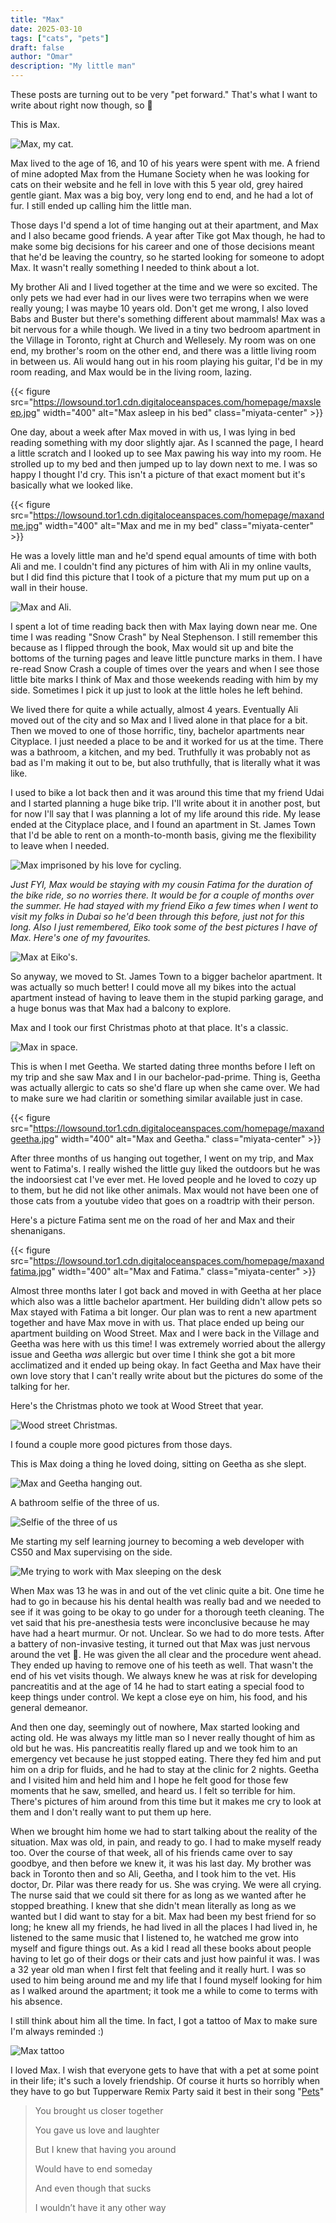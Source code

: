 ```yaml
---
title: "Max"
date: 2025-03-10
tags: ["cats", "pets"]
draft: false
author: "Omar"
description: "My little man"
---
```


These posts are turning out to be very "pet forward." That's what I want to write about right now though, so 🤷

This is Max.

![Max, my cat.](https://lowsound.tor1.cdn.digitaloceanspaces.com/homepage/maxprofileconv.jpg)

Max lived to the age of 16, and 10 of his years were spent with me. A friend of mine adopted Max from the Humane Society when he was looking for cats on their website and he fell in love with this 5 year old, grey haired gentle giant. Max was a big boy, very long end to end, and he had a lot of fur. I still ended up calling him the little man. 

Those days I'd spend a lot of time hanging out at their apartment, and Max and I also became good friends. A year after Tike got Max though, he had to make some big decisions for his career and one of those decisions meant that he'd be leaving the country, so he started looking for someone to adopt Max. It wasn't really something I needed to think about a lot.

My brother Ali and I lived together at the time and we were so excited. The only pets we had ever had in our lives were two terrapins when we were really young; I was maybe 10 years old. Don't get me wrong, I also loved Babs and Buster but there's something different about mammals! Max was a bit nervous for a while though. We lived in a tiny two bedroom apartment in the Village in Toronto, right at Church and Wellesely. My room was on one end, my brother's room on the other end, and there was a little living room in between us. Ali would hang out in his room playing his guitar, I'd be in my room reading, and Max would be in the living room, lazing.

{{< figure src="https://lowsound.tor1.cdn.digitaloceanspaces.com/homepage/maxsleep.jpg" width="400" alt="Max asleep in his bed" class="miyata-center" >}}


One day, about a week after Max moved in with us, I was lying in bed reading something with my door slightly ajar. As I scanned the page, I heard a little scratch and I looked up to see Max pawing his way into my room. He strolled up to my bed and then jumped up to lay down next to me. I was so happy I thought I'd cry. This isn't a picture of that exact moment but it's basically what we looked like.

{{< figure src="https://lowsound.tor1.cdn.digitaloceanspaces.com/homepage/maxandme.jpg" width="400" alt="Max and me in my bed" class="miyata-center" >}}

He was a lovely little man and he'd spend equal amounts of time with both Ali and me. I couldn't find any pictures of him with Ali in my online vaults, but I did find this picture that I took of a picture that my mum put up on a wall in their house.

![Max and Ali.](https://lowsound.tor1.cdn.digitaloceanspaces.com/homepage/maxandali.jpg)

I spent a lot of time reading back then with Max laying down near me. One time I was reading "Snow Crash" by Neal Stephenson. I still remember this because as I flipped through the book, Max would sit up and bite the bottoms of the turning pages and leave little puncture marks in them. I have re-read Snow Crash a couple of times over the years and when I see those little bite marks I think of Max and those weekends reading with him by my side. Sometimes I pick it up just to look at the little holes he left behind.

We lived there for quite a while actually, almost 4 years. Eventually Ali moved out of the city and so Max and I lived alone in that place for a bit. Then we moved to one of those horrific, tiny, bachelor apartments near Cityplace. I just needed a place to be and it worked for us at the time. There was a bathroom, a kitchen, and my bed. Truthfully it was probably not as bad as I'm making it out to be, but also truthfully, that is literally what it was like. 

I used to bike a lot back then and it was around this time that my friend Udai and I started planning a huge bike trip. I'll write about it in another post, but for now I'll say that I was planning a lot of my life around this ride. My lease ended at the Cityplace place, and I found an apartment in St. James Town that I'd be able to rent on a month-to-month basis, giving me the flexibility to leave when I needed.

![Max imprisoned by his love for cycling.](https://lowsound.tor1.cdn.digitaloceanspaces.com/homepage/maxbike.jpg)

*Just FYI, Max would be staying with my cousin Fatima for the duration of the bike ride, so no worries there. It would be for a couple of months over the summer. He had stayed with my friend Eiko a few times when I went to visit my folks in Dubai so he'd been through this before, just not for this long. Also I just remembered, Eiko took some of the best pictures I have of Max. Here's one of my favourites.*

![Max at Eiko's.](https://lowsound.tor1.cdn.digitaloceanspaces.com/homepage/maxateikos.jpg)

So anyway, we moved to St. James Town to a bigger bachelor apartment. It was actually so much better! I could move all my bikes into the actual apartment instead of having to leave them in the stupid parking garage, and a huge bonus was that Max had a balcony to explore.

Max and I took our first Christmas photo at that place. It's a classic.

![Max in space.](https://lowsound.tor1.cdn.digitaloceanspaces.com/homepage/maxspace.jpg)

This is when I met Geetha. We started dating three months before I left on my trip and she saw Max and I in our bachelor-pad-prime. Thing is, Geetha was actually allergic to cats so she'd flare up when she came over. We had to make sure we had claritin or something similar available just in case.

{{< figure src="https://lowsound.tor1.cdn.digitaloceanspaces.com/homepage/maxandgeetha.jpg" width="400" alt="Max and Geetha." class="miyata-center" >}}

After three months of us hanging out together, I went on my trip, and Max went to Fatima's. I really wished the little guy liked the outdoors but he was the indoorsiest cat I've ever met. He loved people and he loved to cozy up to them, but he did not like other animals. Max would not have been one of those cats from a youtube video that goes on a roadtrip with their person. 

Here's a picture Fatima sent me on the road of her and Max and their shenanigans.

{{< figure src="https://lowsound.tor1.cdn.digitaloceanspaces.com/homepage/maxandfatima.jpg" width="400" alt="Max and Fatima." class="miyata-center" >}}

Almost three months later I got back and moved in with Geetha at her place which also was a little bachelor apartment. Her building didn't allow pets so Max stayed with Fatima a bit longer. Our plan was to rent a new apartment together and have Max move in with us. That place ended up being our apartment building on Wood Street. Max and I were back in the Village and Geetha was here with us this time! I was extremely worried about the allergy issue and Geetha *was* allergic but over time I think she got a bit more acclimatized and it ended up being okay. In fact Geetha and Max have their own love story that I can't really write about but the pictures do some of the talking for her.

Here's the Christmas photo we took at Wood Street that year.

![Wood street Christmas.](https://lowsound.tor1.cdn.digitaloceanspaces.com/homepage/maxchristmas.jpg)

I found a couple more good pictures from those days.

This is Max doing a thing he loved doing, sitting on Geetha as she slept.

![Max and Geetha hanging out.](https://lowsound.tor1.cdn.digitaloceanspaces.com/homepage/maxongeetha.jpg)

A bathroom selfie of the three of us.

![Selfie of the three of us](https://lowsound.tor1.cdn.digitaloceanspaces.com/homepage/maxandusconv.jpg)

Me starting my self learning journey to becoming a web developer with CS50 and Max supervising on the side.

![Me trying to work with Max sleeping on the desk](https://lowsound.tor1.cdn.digitaloceanspaces.com/homepage/maxandmelearningconv.jpg)

When Max was 13 he was in and out of the vet clinic quite a bit. One time he had to go in because his his dental health was really bad and we needed to see if it was going to be okay to go under for a thorough teeth cleaning. The vet said that his pre-anesthesia tests were inconclusive because he may have had a heart murmur. Or not. Unclear. So we had to do more tests. After a battery of non-invasive testing, it turned out that Max was just nervous around the vet 🤦. He was given the all clear and the procedure went ahead. They ended up having to remove one of his teeth as well. That wasn't the end of his vet visits though. We always knew he was at risk for developing pancreatitis and at the age of 14 he had to start eating a special food to keep things under control. We kept a close eye on him, his food, and his general demeanor.

And then one day, seemingly out of nowhere, Max started looking and acting old. He was always my little man so I never really thought of him as old but he was. His pancreatitis really flared up and we took him to an emergency vet because he just stopped eating. There they fed him and put him on a drip for fluids, and he had to stay at the clinic for 2 nights. Geetha and I visited him and held him and I hope he felt good for those few moments that he saw, smelled, and heard us. I felt so terrible for him. There's pictures of him around from this time but it makes me cry to look at them and I don't really want to put them up here.

When we brought him home we had to start talking about the reality of the situation. Max was old, in pain, and ready to go. I had to make myself ready too. Over the course of that week, all of his friends came over to say goodbye, and then before we knew it, it was his last day. My brother was back in Toronto then and so Ali, Geetha, and I took him to the vet. His doctor, Dr. Pilar was there ready for us. She was crying. We were all crying. The nurse said that we could sit there for as long as we wanted after he stopped breathing. I knew that she didn't mean literally as long as we wanted but I did want to stay for a bit. Max had been my best friend for so long; he knew all my friends, he had lived in all the places I had lived in, he listened to the same music that I listened to, he watched me grow into myself and figure things out. As a kid I read all these books about people having to let go of their dogs or their cats and just how painful it was. I was a 32 year old man when I first felt that feeling and it really hurt. I was so used to him being around me and my life that I found myself looking for him as I walked around the apartment; it took me a while to come to terms with his absence.

I still think about him all the time. In fact, I got a tattoo of Max to make sure I'm always reminded :)

![Max tattoo](https://lowsound.tor1.cdn.digitaloceanspaces.com/homepage/maxtattooconv.jpg)

I loved Max. I wish that everyone gets to have that with a pet at some point in their life; it's such a lovely friendship. Of course it hurts so horribly when they have to go but Tupperware Remix Party said it best in their song "[Pets](https://www.youtube.com/watch?v=vQJ0TBIAMXI)"

> You brought us closer together
>
> You gave us love and laughter
>
> But I knew that having you around
>
> Would have to end someday
>
> And even though that sucks
>
>I wouldn’t have it any other way
